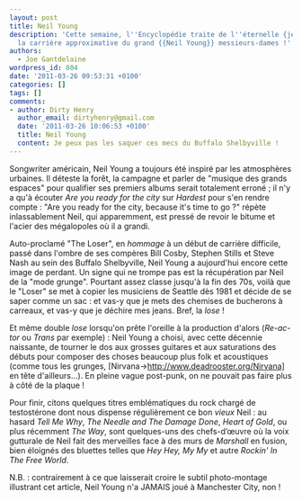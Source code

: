 ```yaml
---
layout: post
title: Neil Young
description: 'Cette semaine, l''Encyclopédie traite de l''éternelle {jeunesse} : voici
  la carrière approximative du grand {{Neil Young}} messieurs-dames !'
authors:
  - Joe Gantdelaine
wordpress_id: 804
date: '2011-03-26 09:53:31 +0100'
categories: []
tags: []
comments:
- author: Dirty Henry
  author_email: dirtyhenry@gmail.com
  date: '2011-03-26 10:06:53 +0100'
  title: Neil Young
  content: Je peux pas les saquer ces mecs du Buffalo Shelbyville !
---
```

Songwriter américain, Neil Young a toujours été inspiré par les atmosphères urbaines. Il déteste la forêt, la campagne et parler de "musique des grands espaces" pour qualifier ses premiers albums serait totalement erroné ; il n'y a qu'à écouter *Are you ready for the city* sur *Hardest* pour s'en rendre compte : "Are you ready for the city, because it's time to go ?" répète inlassablement Neil, qui apparemment, est pressé de revoir le bitume et l'acier des mégalopoles où il a grandi.

Auto-proclamé "The Loser", en *hommage* à un début de carrière difficile, passé dans l'ombre de ses compères Bill Cosby, Stephen Stills et Steve Nash au sein des Buffalo Shelbyville, Neil Young a aujourd'hui encore cette image de perdant. Un signe qui ne trompe pas est la récupération par Neil de la "mode grunge". Pourtant assez classe jusqu'à la fin des 70s, voilà que le "Loser" se met à copier les musiciens de Seattle dès 1981 et décide de se saper comme un sac : et vas-y que je mets des chemises de bucherons à carreaux, et vas-y que je déchire mes jeans. Bref, la *lose* !

Et même double *lose* lorsqu'on prête l'oreille à la production d'alors (*Re-ac-tor* ou *Trans* par exemple) : Neil Young a choisi, avec cette décennie naissante, de tourner le dos aux grosses guitares et aux saturations des débuts pour composer des choses beaucoup plus folk et acoustiques (comme tous les grunges, [Nirvana->http://www.deadrooster.org/Nirvana] en tête d'ailleurs...). En pleine vague post-punk, on ne pouvait pas faire plus à côté de la plaque !

Pour finir, citons quelques titres emblématiques du rock chargé de testostérone dont nous dispense régulièrement ce bon *vieux* Neil : au hasard *Tell Me Why*, *The Needle and The Damage Done*, *Heart of Gold*, ou plus récemment *The Way*, sont quelques-uns des chefs-d’œuvre où la voix gutturale de Neil fait des merveilles face à des murs de *Marshall* en fusion, bien éloignés des bluettes telles que *Hey Hey, My My* et autre *Rockin' In The Free World*.

N.B. : contrairement à ce que laisserait croire le subtil photo-montage illustrant cet article, Neil Young n'a JAMAIS joué à Manchester City, non !
